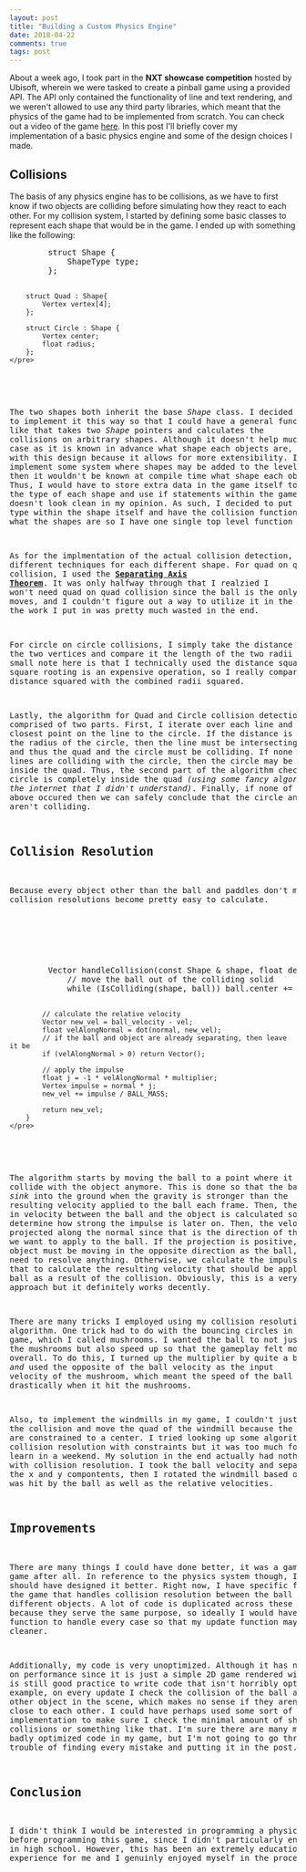 ```yaml
---
layout: post
title: "Building a Custom Physics Engine"
date: 2018-04-22
comments: true
tags: post
---
```


About a week ago, I took part in the **NXT showcase competition** hosted by Ubisoft, wherein we were tasked to create a pinball game using a provided API. The API only contained the functionality of line and text rendering, and we weren't allowed to use any third party libraries, which meant that the physics of the game had to be implemented from scratch. You can check out a video of the game [here](https://www.youtube.com/watch?v=377GqweQunk&t=122s). In this post I'll briefly cover my implementation of a basic physics engine and some of the design choices I made.

## Collisions

The basis of any physics engine has to be collisions, as we have to first know if two objects are colliding before simulating how they react to each other. For my collision system, I started by defining some basic classes to represent each shape that would be in the game. I ended up with something like the following:

<script src="https://gist.github.com/ianw3214/f75dbffc5546d35ca106506c8e6d2402.js"></script>
<noscript>
    <pre>
        struct Shape {
            ShapeType type;
        };

        struct Quad : Shape{
            Vertex vertex[4];
        };

        struct Circle : Shape {
            Vertex center;
            float radius;
        };
    </pre>
</noscript>

The two shapes both inherit the base *Shape* class. I decided to implement it this way so that I could have a general function defined like that takes two *Shape* pointers and calculates the collisions on arbitrary shapes. Although it doesn't help much in this case as it is known in advance what shape each objects are, I still went with this design because it allows for more extensibility. If I were to implement some system where shapes may be added to the level at random, then it wouldn't be known at compile time what shape each object i. Thus, I would have to store extra data in the game itself to determine the type of each shape and use if statements within the game code, which doesn't look clean in my opinion. As such, I decided to put the shape type within the shape itself and have the collision function determine what the shapes are so I have one single top level function to call.

As for the implmentation of the actual collision detection, I used different techniques for each different shape. For quad on quad collision, I used the [**Separating Axis Theorem**](http://www.dyn4j.org/2010/01/sat/). It was only halfway through that I realzied I won't need quad on quad collision since the ball is the only object that moves, and I couldn't figure out a way to utilize it in the game, so all the work I put in was pretty much wasted in the end. 

For circle on circle collisions, I simply take the distance between the two vertices and compare it the length of the two radii combined. A small note here is that I technically used the distance squared because square rooting is an expensive operation, so I really compared the distance squared with the combined radii squared. 

Lastly, the algorithm for Quad and Circle collision detection is comprised of two parts. First, I iterate over each line and find the closest point on the line to the circle. If the distance is smaller than the radius of the circle, then the line must be intersecting the circle and thus the quad and the circle must be colliding. If none of the four lines are colliding with the circle, then the circle may be completely inside the quad. Thus, the second part of the algorithm checks that the circle is completely inside the quad *(using some fancy algorithm on the internet that I didn't understand)*. Finally, if none of the above occured then we can safely conclude that the circle and quad aren't colliding.

## Collision Resolution

Because every object other than the ball and paddles don't move, the collision resolutions become pretty easy to calculate.

<script src="https://gist.github.com/ianw3214/34e40dbf1a6fa84e3431ff53262101b2.js"></script>
<noscript>
    <pre>
        Vector handleCollision(const Shape & shape, float delta, Vector vel, Vector normal, float multiplier) {
            // move the ball out of the colliding solid
            while (IsColliding(shape, ball)) ball.center += normal;

            // calculate the relative velocity
            Vector new_vel = ball_velocity - vel;
            float velAlongNormal = dot(normal, new_vel);
            // if the ball and object are already separating, then leave it be
            if (velAlongNormal > 0) return Vector();

            // apply the impulse
            float j = -1 * velAlongNormal * multiplier;
            Vertex impulse = normal * j;
            new_vel += impulse / BALL_MASS;

            return new_vel;
        }
    </pre>
</noscript>

The algorithm starts by moving the ball to a point where it doesn't collide with the object anymore. This is done so that the ball doesn't *sink* into the ground when the gravity is stronger than the resulting velocity applied to the ball each frame. Then, the difference in velocity between the ball and the object is calculated so we can determine how strong the impulse is later on. Then, the velocity is projected along the normal since that is the direction of the velocity we want to apply to the ball. If the projection is positive, then the object must be moving in the opposite direction as the ball, so we don't need to resolve anything. Otherwise, we calculate the impulse and use that to calculate the resulting velocity that should be applied to the ball as a result of the collision. Obviously, this is a very simple approach but it definitely works decently.

There are many tricks I employed using my collision resolution algorithm. One trick had to do with the bouncing circles in my pinball game, which I called mushrooms. I wanted the ball to not just bounce of the mushrooms but also speed up so that the gameplay felt more elastic overall. To do this, I turned up the multiplier by quite a bit *and* used the opposite of the ball velocity as the input velocity of the mushroom, which meant the speed of the ball increased drastically when it hit the mushrooms.

Also, to implement the windmills in my game, I couldn't just resolve the collision and move the quad of the windmill because the windmills are constrained to a center. I tried looking up some algorithms for collision resolution with constraints but it was too much for me to learn in a weekend. My solution in the end actually had nothing to do with collision resolution. I took the ball velocity and separated into the x and y compontents, then I rotated the windmill based on where it was hit by the ball as well as the relative velocities.

## Improvements

There are many things I could have done better, it was a game jam game after all. In reference to the physics system though, I definitely should have designed it better. Right now, I have specific functions in the game that handles collision resolution between the ball and different objects. A lot of code is duplicated across these functions because they serve the same purpose, so ideally I would have a single function to handle every case so that my update function may look cleaner.

Additionally, my code is very unoptimized. Although it has no impact on performance since it is just a simple 2D game rendered with lines, it is still good practice to write code that isn't horribly optimized. For example, on every update I check the collision of the ball against every other object in the scene, which makes no sense if they aren't even close to each other. I could have perhaps used some sort of quadtree implementation to make sure I check the minimal amount of shapes for collisions or something like that. I'm sure there are many more cases of badly optimized code in my game, but I'm not going to go through the trouble of finding every mistake and putting it in the post.

## Conclusion

I didn't think I would be interested in programming a physics engine before programming this game, since I didn't particularly enjoy physics in high school. However, this has been an extremely educational experience for me and I genuinly enjoyed myself in the process.